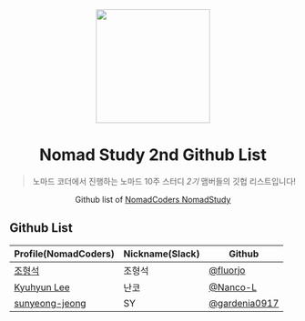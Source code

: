 <div align="center">
    <a href="https://nomadcoders.co/" alt="NomadCoders">
      <img src="../images/NomadCoders.png" width="200" height="200"/>  
    </a>

# Nomad Study 2nd Github List
> 노마드 코더에서 진행하는 노마드 10주 스터디 *2기* 맴버들의 깃헙 리스트입니다!

Github list of [NomadCoders NomadStudy](https://nomadcoders.co/)

</div>

## Github List

| Profile(NomadCoders)                                               | Nickname(Slack)  | Github                                                       |
| ------------------------------------------------------------------ | ---------------- | ------------------------------------------------------------ |
| [조형석](https://nomadcoders.co/users/fluorjo)                      | 조형석             | [@fluorjo](https://github.com/fluorjo)        |
| [Kyuhyun Lee](https://nomadcoders.co/users/khlee1992)                      | 난코            | [@Nanco-L](https://github.com/Nanco-L)        |
| [sunyeong-jeong](https://nomadcoders.co/users/gardenia1109)                   | SY            | [@gardenia0917](https://github.com/gardenia0917)        |